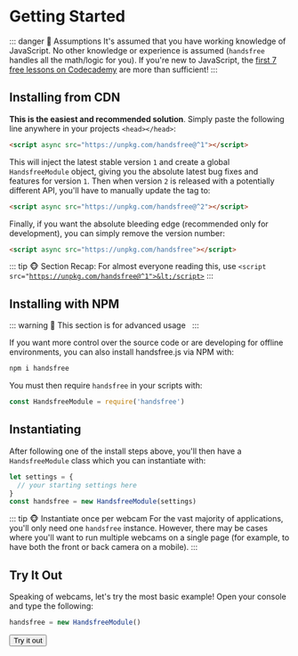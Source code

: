# Getting Started
::: danger 🙊 Assumptions
It's assumed that you have working knowledge of JavaScript. No other knowledge or experience is assumed (`handsfree` handles all the math/logic for you). If you're new to JavaScript, the [first 7 free lessons on Codecademy](https://www.codecademy.com/learn/introduction-to-javascript) are more than sufficient!
:::

## Installing from CDN
**This is the easiest and recommended solution**. Simply paste the following line anywhere in your projects `<head></head>`:

```html
<script async src="https://unpkg.com/handsfree@^1"></script>
```

This will inject the latest stable version `1` and create a global `HandsfreeModule` object, giving you the absolute latest bug fixes and features for version `1`. Then when version `2` is released with a potentially different API, you'll have to manually update the tag to:

```html
<script async src="https://unpkg.com/handsfree@^2"></script>
```

Finally, if you want the absolute bleeding edge (recommended only for development), you can simply remove the version number:

```html
<script async src="https://unpkg.com/handsfree"></script>
```

::: tip 🐵 Section Recap:
For almost everyone reading this, use <code>&lt;script src="https://unpkg.com/handsfree@^1">&lt;/script></code>
:::

## Installing with NPM
::: warning 🙈 This section is for advanced usage
&nbsp;
:::

If you want more control over the source code or are developing for offline environments, you can also install handsfree.js via NPM with:

```bash
npm i handsfree
```

You must then require `handsfree` in your scripts with:

```js
const HandsfreeModule = require('handsfree')
```

## Instantiating
After following one of the install steps above, you'll then have a `HandsfreeModule` class which you can instantiate with:

```js
let settings = {
  // your starting settings here
}
const handsfree = new HandsfreeModule(settings)
```

::: tip 🐵 Instantiate once per webcam
For the vast majority of applications, you'll only need one `handsfree` instance. However, there may be cases where you'll want to run multiple webcams on a single page (for example, to have both the front or back camera on a mobile).
:::

## Try It Out
Speaking of webcams, let's try the most basic example! Open your console and type the following:

```js
handsfree = new HandsfreeModule()
```

<button class="action-button">Try it out</button>
